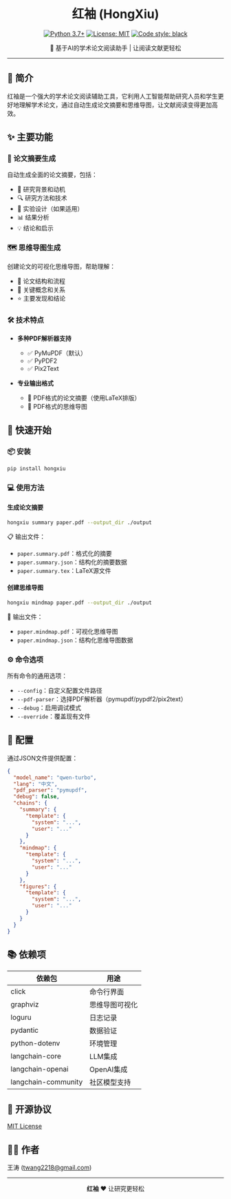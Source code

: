 <div align="center">

# 红袖 (HongXiu)

[![Python 3.7+](https://img.shields.io/badge/Python-3.7+-blue.svg)](https://www.python.org/downloads/release/python-370/)
[![License: MIT](https://img.shields.io/badge/License-MIT-yellow.svg)](https://opensource.org/licenses/MIT)
[![Code style: black](https://img.shields.io/badge/code%20style-black-000000.svg)](https://github.com/psf/black)

🎯 基于AI的学术论文阅读助手 | 让阅读文献更轻松

</div>

---

## 📖 简介

红袖是一个强大的学术论文阅读辅助工具，它利用人工智能帮助研究人员和学生更好地理解学术论文，通过自动生成论文摘要和思维导图，让文献阅读变得更加高效。

## ✨ 主要功能

### 📝 论文摘要生成

自动生成全面的论文摘要，包括：
- 📌 研究背景和动机
- 🔍 研究方法和技术
- 🧪 实验设计（如果适用）
- 📊 结果分析
- 💡 结论和启示

### 🗺️ 思维导图生成

创建论文的可视化思维导图，帮助理解：
- 📑 论文结构和流程
- 🔗 关键概念和关系
- ⭐ 主要发现和结论

### 🛠️ 技术特点

- **多种PDF解析器支持**
  - ✅ PyMuPDF（默认）
  - ✅ PyPDF2
  - ✅ Pix2Text

- **专业输出格式**
  - 📄 PDF格式的论文摘要（使用LaTeX排版）
  - 🎨 PDF格式的思维导图

## 🚀 快速开始

### 📦 安装

```bash
pip install hongxiu
```

### 💻 使用方法

#### 生成论文摘要

```bash
hongxiu summary paper.pdf --output_dir ./output
```

📋 输出文件：
- `paper.summary.pdf`：格式化的摘要
- `paper.summary.json`：结构化的摘要数据
- `paper.summary.tex`：LaTeX源文件

#### 创建思维导图

```bash
hongxiu mindmap paper.pdf --output_dir ./output
```

🎯 输出文件：
- `paper.mindmap.pdf`：可视化思维导图
- `paper.mindmap.json`：结构化思维导图数据

### ⚙️ 命令选项

所有命令的通用选项：
- `--config`：自定义配置文件路径
- `--pdf-parser`：选择PDF解析器（pymupdf/pypdf2/pix2text）
- `--debug`：启用调试模式
- `--override`：覆盖现有文件

## 🔧 配置

通过JSON文件提供配置：

```json
{
  "model_name": "qwen-turbo",
  "lang": "中文",
  "pdf_parser": "pymupdf",
  "debug": false,
  "chains": {
    "summary": {
      "template": {
        "system": "...",
        "user": "..."
      }
    },
    "mindmap": {
      "template": {
        "system": "...",
        "user": "..."
      }
    },
    "figures": {
      "template": {
        "system": "...",
        "user": "..."
      }
    }
  }
}
```

## 📚 依赖项

| 依赖包 | 用途 |
|--------|------|
| click | 命令行界面 |
| graphviz | 思维导图可视化 |
| loguru | 日志记录 |
| pydantic | 数据验证 |
| python-dotenv | 环境管理 |
| langchain-core | LLM集成 |
| langchain-openai | OpenAI集成 |
| langchain-community | 社区模型支持 |

## 📄 开源协议

[MIT License](https://opensource.org/licenses/MIT)

## 👨‍💻 作者

王涛 (twang2218@gmail.com)

---

<div align="center">

**红袖** ❤️ 让研究更轻松

</div>
